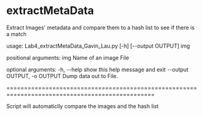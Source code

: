 # extractMetaData
Extract Images' metadata and compare them to a hash list to see if there is a match


usage: Lab4_extractMetaData_Gavin_Lau.py [-h] [--output OUTPUT] img


positional arguments:
  img                   Name of an image File

optional arguments:
  -h, --help            show this help message and exit
  --output OUTPUT, -o OUTPUT
                        Dump data out to File.
                        
================================================================================================

Script will automaticlly compare the images and the hash list
